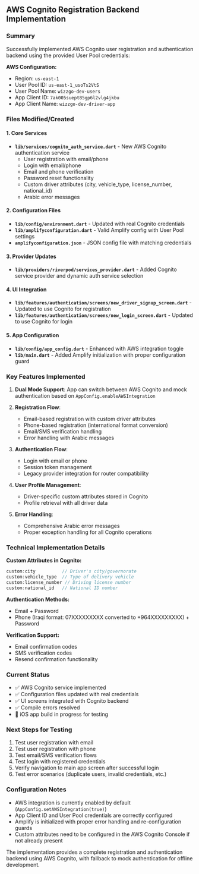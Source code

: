 ## AWS Cognito Registration Backend Implementation

### Summary

Successfully implemented AWS Cognito user registration and authentication backend using the provided User Pool credentials:

**AWS Configuration:**

- Region: `us-east-1`
- User Pool ID: `us-east-1_usoTs2VtS`
- User Pool Name: `wizzgo-dev-users`
- App Client ID: `7ak005suept85gp6l2vlg4jkbu`
- App Client Name: `wizzgo-dev-driver-app`

### Files Modified/Created

#### 1. Core Services

- **`lib/services/cognito_auth_service.dart`** - New AWS Cognito authentication service
  - User registration with email/phone
  - Login with email/phone  
  - Email and phone verification
  - Password reset functionality
  - Custom driver attributes (city, vehicle_type, license_number, national_id)
  - Arabic error messages

#### 2. Configuration Files

- **`lib/config/environment.dart`** - Updated with real Cognito credentials
- **`lib/amplifyconfiguration.dart`** - Valid Amplify config with User Pool settings
- **`amplifyconfiguration.json`** - JSON config file with matching credentials

#### 3. Provider Updates

- **`lib/providers/riverpod/services_provider.dart`** - Added Cognito service provider and dynamic auth service selection

#### 4. UI Integration  

- **`lib/features/authentication/screens/new_driver_signup_screen.dart`** - Updated to use Cognito for registration
- **`lib/features/authentication/screens/new_login_screen.dart`** - Updated to use Cognito for login

#### 5. App Configuration

- **`lib/config/app_config.dart`** - Enhanced with AWS integration toggle
- **`lib/main.dart`** - Added Amplify initialization with proper configuration guard

### Key Features Implemented

1. **Dual Mode Support**: App can switch between AWS Cognito and mock authentication based on `AppConfig.enableAWSIntegration`

2. **Registration Flow**:
   - Email-based registration with custom driver attributes
   - Phone-based registration (international format conversion)
   - Email/SMS verification handling
   - Error handling with Arabic messages

3. **Authentication Flow**:
   - Login with email or phone
   - Session token management
   - Legacy provider integration for router compatibility

4. **User Profile Management**:
   - Driver-specific custom attributes stored in Cognito
   - Profile retrieval with all driver data

5. **Error Handling**:
   - Comprehensive Arabic error messages
   - Proper exception handling for all Cognito operations

### Technical Implementation Details

**Custom Attributes in Cognito:**

```dart
custom:city          // Driver's city/governorate
custom:vehicle_type  // Type of delivery vehicle
custom:license_number // Driving license number  
custom:national_id   // National ID number
```

**Authentication Methods:**

- Email + Password
- Phone (Iraqi format: 07XXXXXXXXX converted to +964XXXXXXXXX) + Password

**Verification Support:**

- Email confirmation codes
- SMS verification codes
- Resend confirmation functionality

### Current Status

- ✅ AWS Cognito service implemented
- ✅ Configuration files updated with real credentials
- ✅ UI screens integrated with Cognito backend
- ✅ Compile errors resolved
- 🔄 iOS app build in progress for testing

### Next Steps for Testing

1. Test user registration with email
2. Test user registration with phone
3. Test email/SMS verification flows
4. Test login with registered credentials
5. Verify navigation to main app screen after successful login
6. Test error scenarios (duplicate users, invalid credentials, etc.)

### Configuration Notes

- AWS integration is currently enabled by default (`AppConfig.setAWSIntegration(true)`)
- App Client ID and User Pool credentials are correctly configured
- Amplify is initialized with proper error handling and re-configuration guards
- Custom attributes need to be configured in the AWS Cognito Console if not already present

The implementation provides a complete registration and authentication backend using AWS Cognito, with fallback to mock authentication for offline development.
